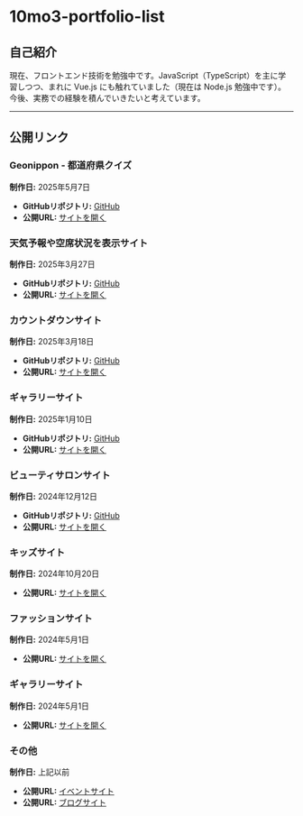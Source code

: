 # 10mo3-portfolio-list

## 自己紹介

現在、フロントエンド技術を勉強中です。JavaScript（TypeScript）を主に学習しつつ、まれに Vue.js にも触れていました（現在は Node.js 勉強中です）。  
今後、実務での経験を積んでいきたいと考えています。

---

## **公開リンク**
### **Geonippon - 都道府県クイズ**  
**制作日:** 2025年5月7日  
- **GitHubリポジトリ:** [GitHub](https://github.com/10mo3o111/geonippon)  
- **公開URL:** [サイトを開く](https://10mo3o111.github.io/geonippon/)


### **天気予報や空席状況を表示サイト**
**制作日:** 2025年3月27日  
- **GitHubリポジトリ:** [GitHub](https://github.com/10mo3o111/async-lab)  
- **公開URL:** [サイトを開く](https://10mo3o111.github.io/async-lab/)
  

### **カウントダウンサイト**
**制作日:** 2025年3月18日  
- **GitHubリポジトリ:** [GitHub](https://github.com/10mo3o111/2025-countdown)  
- **公開URL:** [サイトを開く](https://10mo3o111.github.io/2025-countdown/)
  

### **ギャラリーサイト**  
**制作日:** 2025年1月10日  
- **GitHubリポジトリ:** [GitHub](https://github.com/10mo3o111/gallery-site-portfolio)  
- **公開URL:** [サイトを開く](https://10mo3o111.github.io/gallery-site-portfolio/)
  

### **ビューティサロンサイト**  
**制作日:** 2024年12月12日  
- **GitHubリポジトリ:** [GitHub](https://github.com/10mo3o111/beauty-salon-portfolio)  
- **公開URL:** [サイトを開く](https://10mo3o111.github.io/beauty-salon-portfolio/)
  

### **キッズサイト**  
**制作日:** 2024年10月20日  
- **公開URL:** [サイトを開く](https://productiont.github.io/kidsSite/)
  

### **ファッションサイト**  
**制作日:** 2024年5月1日  
- **公開URL:** [サイトを開く](https://productiont.github.io/FashionCollection/)
  

### **ギャラリーサイト**  
**制作日:** 2024年5月1日  
- **公開URL:** [サイトを開く](https://productiont.github.io/GallerySite/)
  

### **その他**  
**制作日:** 上記以前  
- **公開URL:** [イベントサイト](https://productiont.github.io/eventSite/)  
- **公開URL:** [ブログサイト](https://productiont.github.io/blogSite/)  
